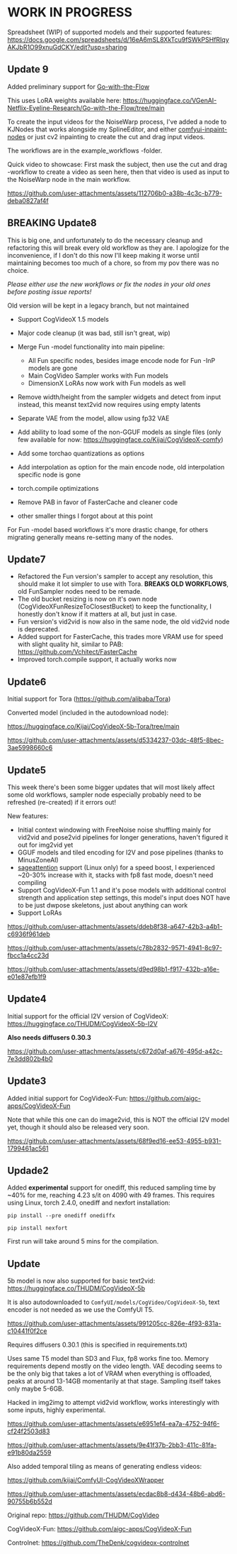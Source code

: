 # WORK IN PROGRESS

Spreadsheet (WIP) of supported models and their supported features: https://docs.google.com/spreadsheets/d/16eA6mSL8XkTcu9fSWkPSHfRIqyAKJbR1O99xnuGdCKY/edit?usp=sharing

## Update 9
Added preliminary support for [Go-with-the-Flow](https://github.com/VGenAI-Netflix-Eyeline-Research/Go-with-the-Flow)

This uses LoRA weights available here: https://huggingface.co/VGenAI-Netflix-Eyeline-Research/Go-with-the-Flow/tree/main

To create the input videos for the NoiseWarp process, I've added a node to KJNodes that works alongside my SplineEditor, and either [comfyui-inpaint-nodes](https://github.com/Acly/comfyui-inpaint-nodes) or just cv2 inpainting to create the cut and drag input videos.

The workflows are in the example_workflows -folder.

Quick video to showcase: First mask the subject, then use the cut and drag -workflow to create a video as seen here, then that video is used as input to the NoiseWarp node in the main workflow.

https://github.com/user-attachments/assets/112706b0-a38b-4c3c-b779-deba0827af4f

## BREAKING Update8

This is big one, and unfortunately to do the necessary cleanup and refactoring this will break every old workflow as they are.
I apologize for the inconvenience, if I don't do this now I'll keep making it worse until maintaining becomes too much of a chore, so from my pov there was no choice.

*Please either use the new workflows or fix the nodes in your old ones before posting issue reports!*

Old version will be kept in a legacy branch, but not maintained

- Support CogVideoX 1.5 models
- Major code cleanup (it was bad, still isn't great, wip)
- Merge Fun -model functionality into main pipeline:
    - All Fun specific nodes, besides image encode node for Fun -InP models are gone
    - Main CogVideo Sampler works with Fun models
    - DimensionX LoRAs now work with Fun models as well

- Remove width/height from the sampler widgets and detect from input instead, this meanst text2vid now requires using empty latents
- Separate VAE from the model, allow using fp32 VAE
- Add ability to load some of the non-GGUF models as single files (only few available for now: https://huggingface.co/Kijai/CogVideoX-comfy)
- Add some torchao quantizations as options
- Add interpolation as option for the main encode node, old interpolation specific node is gone
- torch.compile optimizations
- Remove PAB in favor of FasterCache and cleaner code
- other smaller things I forgot about at this point

For Fun -model based workflows it's more drastic change, for others migrating generally means re-setting many of the nodes.

## Update7

- Refactored the Fun version's sampler to accept any resolution, this should make it lot simpler to use with Tora. **BREAKS OLD WORKFLOWS**, old FunSampler nodes need to be remade.
- The old bucket resizing is now on it's own node (CogVideoXFunResizeToClosestBucket) to keep the functionality, I honestly don't know if it matters at all, but just in case.
- Fun version's vid2vid is now also in the same node, the old vid2vid node is deprecated.
- Added support for FasterCache, this trades more VRAM use for speed with slight quality hit, similar to PAB: https://github.com/Vchitect/FasterCache
- Improved torch.compile support, it actually works now

## Update6

Initial support for Tora (https://github.com/alibaba/Tora)

Converted model (included in the autodownload node):

https://huggingface.co/Kijai/CogVideoX-5b-Tora/tree/main


https://github.com/user-attachments/assets/d5334237-03dc-48f5-8bec-3ae5998660c6


## Update5
This week there's been some bigger updates that will most likely affect some old workflows, sampler node especially probably need to be refreshed (re-created) if it errors out!

New features:
- Initial context windowing with FreeNoise noise shuffling mainly for vid2vid and pose2vid pipelines for longer generations, haven't figured it out for img2vid yet
- GGUF models and tiled encoding for I2V and pose pipelines (thanks to MinusZoneAI)
- [sageattention](https://github.com/thu-ml/SageAttention) support (Linux only) for a speed boost, I experienced ~20-30% increase with it, stacks with fp8 fast mode, doesn't need compiling
- Support CogVideoX-Fun 1.1 and it's pose models with additional control strength and application step settings, this model's input does NOT have to be just dwpose skeletons, just about anything can work
- Support LoRAs

https://github.com/user-attachments/assets/ddeb8f38-a647-42b3-a4b1-c6936f961deb

https://github.com/user-attachments/assets/c78b2832-9571-4941-8c97-fbcc1a4cc23d

https://github.com/user-attachments/assets/d9ed98b1-f917-432b-a16e-e01e87efb1f9



## Update4
Initial support for the official I2V version of CogVideoX: https://huggingface.co/THUDM/CogVideoX-5b-I2V

**Also needs diffusers 0.30.3**

https://github.com/user-attachments/assets/c672d0af-a676-495d-a42c-7e3dd802b4b0



## Update3

Added initial support for CogVideoX-Fun: https://github.com/aigc-apps/CogVideoX-Fun

Note that while this one can do image2vid, this is NOT the official I2V model yet, though it should also be released very soon.

https://github.com/user-attachments/assets/68f9ed16-ee53-4955-b931-1799461ac561


## Updade2

Added **experimental** support for onediff, this reduced sampling time by ~40% for me, reaching 4.23 s/it on 4090 with 49 frames. 
This requires using Linux, torch 2.4.0, onediff and nexfort installation:

`pip install --pre onediff onediffx`

`pip install nexfort`

First run will take around 5 mins for the compilation.

## Update
5b model is now also supported for basic text2vid: https://huggingface.co/THUDM/CogVideoX-5b

It is also autodownloaded to `ComfyUI/models/CogVideo/CogVideoX-5b`, text encoder is not needed as we use the ComfyUI T5.

https://github.com/user-attachments/assets/991205cc-826e-4f93-831a-c10441f0f2ce

Requires diffusers 0.30.1 (this is specified in requirements.txt)

Uses same T5 model than SD3 and Flux, fp8 works fine too. Memory requirements depend mostly on the video length. 
VAE decoding seems to be the only big that takes a lot of VRAM when everything is offloaded, peaks at around 13-14GB momentarily at that stage.
Sampling itself takes only maybe 5-6GB.


Hacked in img2img to attempt vid2vid workflow, works interestingly with some inputs, highly experimental.

https://github.com/user-attachments/assets/e6951ef4-ea7a-4752-94f6-cf24f2503d83

https://github.com/user-attachments/assets/9e41f37b-2bb3-411c-81fa-e91b80da2559

Also added temporal tiling as means of generating endless videos:

https://github.com/kijai/ComfyUI-CogVideoXWrapper

https://github.com/user-attachments/assets/ecdac8b8-d434-48b6-abd6-90755b6b552d



Original repo:
https://github.com/THUDM/CogVideo

CogVideoX-Fun:
https://github.com/aigc-apps/CogVideoX-Fun

Controlnet:
https://github.com/TheDenk/cogvideox-controlnet
